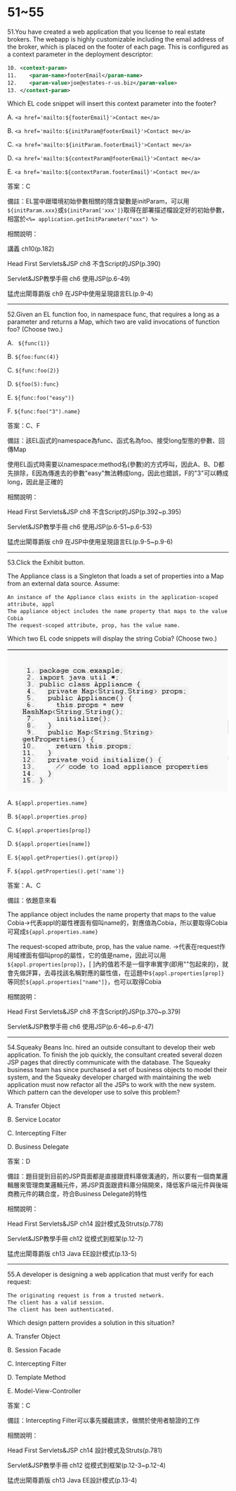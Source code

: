 51~55
========================
51.You have created a web application that you license to real estate brokers. The webapp is highly customizable including the email address of the broker, which is placed on the footer of each page. This is configured as a context parameter in the deployment descriptor: 

```xml
10. <context-param> 
11.    <param-name>footerEmail</param-name> 
12.    <param-value>joe@estates-r-us.biz</param-value> 
13. </context-param> 
```

Which EL code snippet will insert this context parameter into the footer?

A.   `<a href='mailto:${footerEmail}'>Contact me</a>` 

B.   `<a href='mailto:${initParam@footerEmail}'>Contact me</a>`

C.   `<a href='mailto:${initParam.footerEmail}'>Contact me</a>` 

D.   `<a href='mailto:${contextParam@footerEmail}'>Contact me</a> `

E.   `<a href='mailto:${contextParam.footerEmail}'>Contact me</a>`

<!--sec data-title="解析" data-id="section51_2" data-collapse=true ces-->
答案：C

備註：EL當中跟環境初始參數相關的隱含變數是initParam，可以用`${initParam.xxx}`或`${initParam['xxx']}`取得在部署描述檔設定好的初始參數，相當於`<%= application.getInitParameter("xxx") %>`

相關說明：

講義 ch10(p.182)

Head First Servlets&JSP ch8 不含Script的JSP(p.390)

Servlet&JSP教學手冊 ch6 使用JSP(p.6-49)

猛虎出閘尊爵版 ch9 在JSP中使用呈現語言EL(p.9-4)
<!--endsec-->

---
52.Given an EL function foo, in namespace func, that requires a long as a parameter and returns a Map, which two are valid invocations of function foo? (Choose two.)

A.  ` ${func(1)}` 

B.  ` ${foo:func(4)} `

C.  ` ${func:foo(2)} `

D.   `${foo(5):func} `

E.  ` ${func:foo("easy")} `

F.   `${func:foo("3").name}`

<!--sec data-title="解析" data-id="section52_2" data-collapse=true ces-->
答案：C、F

備註：該EL函式的namespace為func、函式名為foo、接受long型態的參數、回傳Map

使用EL函式時需要以namespace:method名(參數)的方式呼叫，因此A、B、D都先排除，E因為傳進去的參數"easy"無法轉成long，因此也錯誤，F的"3"可以轉成long，因此是正確的

相關說明：

Head First Servlets&JSP ch8 不含Script的JSP(p.392~p.395)

Servlet&JSP教學手冊 ch6 使用JSP(p.6-51~p.6-53)

猛虎出閘尊爵版 ch9 在JSP中使用呈現語言EL(p.9-5~p.9-6)
<!--endsec-->


---
53.Click the Exhibit button. 

The Appliance class is a Singleton that loads a set of properties into a Map from an external data source. Assume: 

	An instance of the Appliance class exists in the application-scoped attribute, appl   
	The appliance object includes the name property that maps to the value Cobia   
	The request-scoped attribute, prop, has the value name. 

Which two EL code snippets will display the string Cobia?  (Choose two.)

![1504478579967](/media/18736.jpeg)

A.   `${appl.properties.name} `

B.   `${appl.properties.prop} `

C.   `${appl.properties[prop]} `

D.  `${appl.properties[name]} `

E.  `${appl.getProperties().get(prop)}` 

F.   `${appl.getProperties().get('name')}`

<!--sec data-title="解析" data-id="section53_2" data-collapse=true ces-->
答案：A、C

備註：依題意來看

The appliance object includes the name property that maps to the value Cobia→代表appl的屬性裡面有個叫name的，對應值為Cobia，所以要取得Cobia可寫成`${appl.properties.name}`

The request-scoped attribute, prop, has the value name. →代表在request作用域裡面有個叫prop的屬性，它的值是name，因此可以用`${appl.properties[prop]}`，[ ]內的值若不是一個字串實字(即用""包起來的)，就會先做評算，去尋找該名稱對應的屬性值，在這題中`${appl.properties[prop]}`等同於`${appl.properties["name"]}`，也可以取得Cobia

相關說明：

Head First Servlets&JSP ch8 不含Script的JSP(p.370~p.379)

Servlet&JSP教學手冊 ch6 使用JSP(p.6-46~p.6-47)
<!--endsec-->

---
54.Squeaky Beans Inc. hired an outside consultant to develop their web application. To finish the job quickly, the consultant created several dozen JSP pages that directly communicate with the database. The Squeaky business team has since purchased a set of business objects to model their system, and the Squeaky developer charged with maintaining the web application must now refactor all the JSPs to work with the new system. Which pattern can the developer use to solve this problem?

A.   Transfer Object 

B.   Service Locator 

C.   Intercepting Filter 

D.   Business Delegate

<!--sec data-title="解析" data-id="section54_2" data-collapse=true ces-->
答案：D

備註：題目提到目前的JSP頁面都是直接跟資料庫做溝通的，所以要有一個商業邏輯層來管理商業邏輯元件，將JSP頁面跟資料庫分隔開來，降低客戶端元件與後端商務元件的耦合度，符合Business Delegate的特性

相關說明：

Head First Servlets&JSP ch14 設計模式及Struts(p.778)

Servlet&JSP教學手冊 ch12 從模式到框架(p.12-7)

猛虎出閘尊爵版 ch13 Java EE設計模式(p.13-5)
<!--endsec-->

---
55.A developer is designing a web application that must verify for each request: 

	The originating request is from a trusted network.       
	The client has a valid session.       
	The client has been authenticated. 

Which design pattern provides a solution in this situation?

A.   Transfer Object 

B.   Session Facade 

C.   Intercepting Filter 

D.   Template Method 

E.   Model-View-Controller

<!--sec data-title="解析" data-id="section55_2" data-collapse=true ces-->
答案：C

備註：Intercepting Filter可以事先攔截請求，做關於使用者驗證的工作

相關說明：

Head First Servlets&JSP ch14 設計模式及Struts(p.781)

Servlet&JSP教學手冊 ch12 從模式到框架(p.12-3~p.12-4)

猛虎出閘尊爵版 ch13 Java EE設計模式(p.13-4)
<!--endsec-->